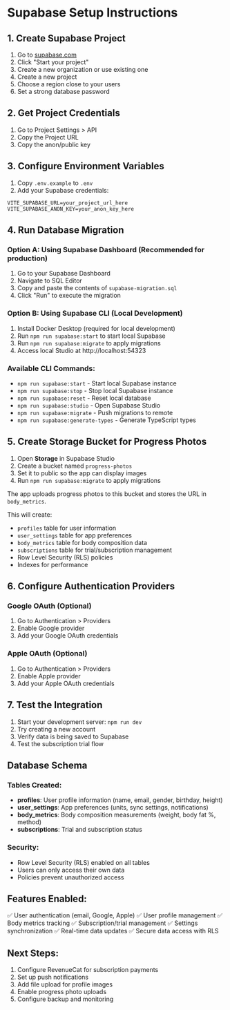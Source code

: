 # Supabase Setup Instructions

## 1. Create Supabase Project

1. Go to [supabase.com](https://supabase.com)
2. Click "Start your project"
3. Create a new organization or use existing one
4. Create a new project
5. Choose a region close to your users
6. Set a strong database password

## 2. Get Project Credentials

1. Go to Project Settings > API
2. Copy the Project URL
3. Copy the anon/public key

## 3. Configure Environment Variables

1. Copy `.env.example` to `.env`
2. Add your Supabase credentials:

```env
VITE_SUPABASE_URL=your_project_url_here
VITE_SUPABASE_ANON_KEY=your_anon_key_here
```

## 4. Run Database Migration

### Option A: Using Supabase Dashboard (Recommended for production)

1. Go to your Supabase Dashboard
2. Navigate to SQL Editor
3. Copy and paste the contents of `supabase-migration.sql`
4. Click "Run" to execute the migration

### Option B: Using Supabase CLI (Local Development)

1. Install Docker Desktop (required for local development)
2. Run `npm run supabase:start` to start local Supabase
3. Run `npm run supabase:migrate` to apply migrations
4. Access local Studio at http://localhost:54323

### Available CLI Commands:

- `npm run supabase:start` - Start local Supabase instance
- `npm run supabase:stop` - Stop local Supabase instance
- `npm run supabase:reset` - Reset local database
- `npm run supabase:studio` - Open Supabase Studio
- `npm run supabase:migrate` - Push migrations to remote
- `npm run supabase:generate-types` - Generate TypeScript types

## 5. Create Storage Bucket for Progress Photos

1. Open **Storage** in Supabase Studio
2. Create a bucket named `progress-photos`
3. Set it to public so the app can display images
4. Run `npm run supabase:migrate` to apply migrations

The app uploads progress photos to this bucket and stores the URL in `body_metrics`.

This will create:

- `profiles` table for user information
- `user_settings` table for app preferences
- `body_metrics` table for body composition data
- `subscriptions` table for trial/subscription management
- Row Level Security (RLS) policies
- Indexes for performance

## 6. Configure Authentication Providers

### Google OAuth (Optional)

1. Go to Authentication > Providers
2. Enable Google provider
3. Add your Google OAuth credentials

### Apple OAuth (Optional)

1. Go to Authentication > Providers
2. Enable Apple provider
3. Add your Apple OAuth credentials

## 7. Test the Integration

1. Start your development server: `npm run dev`
2. Try creating a new account
3. Verify data is being saved to Supabase
4. Test the subscription trial flow

## Database Schema

### Tables Created:

- **profiles**: User profile information (name, email, gender, birthday, height)
- **user_settings**: App preferences (units, sync settings, notifications)
- **body_metrics**: Body composition measurements (weight, body fat %, method)
- **subscriptions**: Trial and subscription status

### Security:

- Row Level Security (RLS) enabled on all tables
- Users can only access their own data
- Policies prevent unauthorized access

## Features Enabled:

✅ User authentication (email, Google, Apple)
✅ User profile management
✅ Body metrics tracking
✅ Subscription/trial management
✅ Settings synchronization
✅ Real-time data updates
✅ Secure data access with RLS

## Next Steps:

1. Configure RevenueCat for subscription payments
2. Set up push notifications
3. Add file upload for profile images
4. Enable progress photo uploads
5. Configure backup and monitoring
